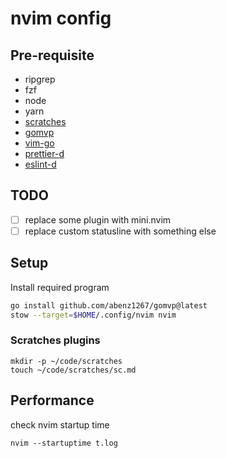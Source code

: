 # nvim config

## Pre-requisite
- ripgrep
- fzf
- node 
- yarn
- [scratches](./lua/plugins/scratches.lua)
- [gomvp](https://github.com/abenz1267/gomvp)
- [vim-go](https://github.com/fatih/vim-go)
- [prettier-d](https://github.com/fsouza/prettierd)
- [eslint-d](https://www.npmjs.com/package/eslint_d)

## TODO
- [ ] replace some plugin with mini.nvim
- [ ] replace custom statusline with something else
## Setup
Install required program
```sh
go install github.com/abenz1267/gomvp@latest
stow --target=$HOME/.config/nvim nvim
```

### Scratches plugins
```
mkdir -p ~/code/scratches
touch ~/code/scratches/sc.md
```

## Performance
check nvim startup time
```
nvim --startuptime t.log
```
